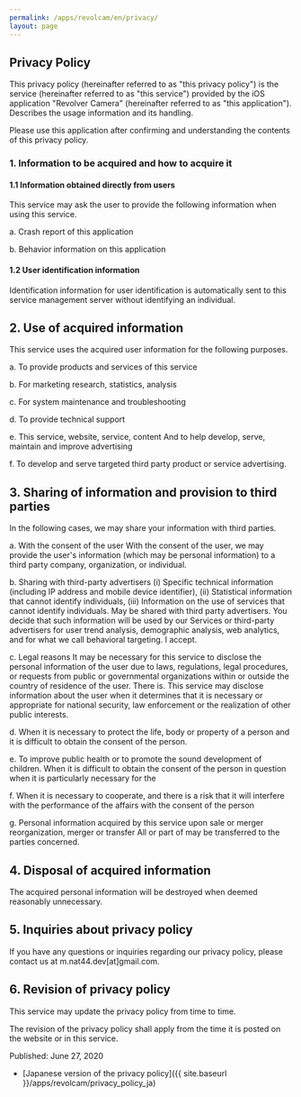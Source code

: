 ```yaml
---
permalink: /apps/revolcam/en/privacy/
layout: page 
---
```


## Privacy Policy

This privacy policy (hereinafter referred to as "this privacy policy") is the service (hereinafter referred to as "this service") provided by the iOS application "Revolver Camera" (hereinafter referred to as "this application").  Describes the usage information and its handling.

Please use this application after confirming and understanding the contents of this privacy policy.

### 1. Information to be acquired and how to acquire it
#### 1.1 Information obtained directly from users
This service may ask the user to provide the following information when using this service.

a. Crash report of this application

b. Behavior information on this application

#### 1.2 User identification information
Identification information for user identification is automatically sent to this service management server without identifying an individual.

## 2. Use of acquired information
This service uses the acquired user information for the following purposes.

a. To provide products and services of this service

b. For marketing research, statistics, analysis

c. For system maintenance and troubleshooting

d. To provide technical support

e. This service, website, service, content And to help develop, serve, maintain and improve advertising

f. To develop and serve targeted third party product or service advertising.

## 3. Sharing of information and provision to third parties
In the following cases, we may share your information with third parties.

a. With the consent of the user With the consent of the user, we may provide the user's information (which may be personal information) to a third party company, organization, or individual.

b. Sharing with third-party advertisers (i) Specific technical information (including IP address and mobile device identifier), (ii) Statistical information that cannot identify individuals, (iii) Information on the use of services that cannot identify individuals. May be shared with third party advertisers. You decide that such information will be used by our Services or third-party advertisers for user trend analysis, demographic analysis, web analytics, and for what we call behavioral targeting. I accept.

c. Legal reasons It may be necessary for this service to disclose the personal information of the user due to laws, regulations, legal procedures, or requests from public or governmental organizations within or outside the country of residence of the user. There is. This service may disclose information about the user when it determines that it is necessary or appropriate for national security, law enforcement or the realization of other public interests.

d. When it is necessary to protect the life, body or property of a person and it is difficult to obtain the consent of the person.

e. To improve public health or to promote the sound development of children. When it is difficult to obtain the consent of the person in question when it is particularly necessary for the

f. When it is necessary to cooperate, and there is a risk that it will interfere with the performance of the affairs with the consent of the person

g. Personal information acquired by this service upon sale or merger reorganization, merger or transfer All or part of may be transferred to the parties concerned.

## 4. Disposal of acquired information
The acquired personal information will be destroyed when deemed reasonably unnecessary.

## 5. Inquiries about privacy policy
If you have any questions or inquiries regarding our privacy policy, please contact us at m.nat44.dev[at]gmail.com.

## 6. Revision of privacy policy
This service may update the privacy policy from time to time.

The revision of the privacy policy shall apply from the time it is posted on the website or in this service.

Published: June 27, 2020

- [Japanese version of the privacy policy]({{ site.baseurl }}/apps/revolcam/privacy_policy_ja)